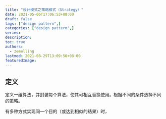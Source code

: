 ```yaml
---
title: "设计模式之策略模式（Strategy）"
date: 2021-05-06T17:06:53+08:00
draft: false
tags: ["design pattern",]
categories: ["design pattern",]
series:
description:
toc: true
authors:
  - zemelling
lastmod: 2021-08-29T13:09:56+08:00
featuredImage:
---
```


## 定义

定义一组算法，并封装每个算法，使其可相互替换使用。根据不同的条件选择不同的策略。

有多种方式实现同一个目的（或达到相似的结果）时，
